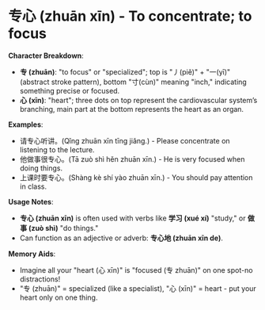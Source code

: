 # **专心 (zhuān xīn) - To concentrate; to focus**

**Character Breakdown**:  
- **专 (zhuān)**: "to focus" or "specialized"; top is "丿(piě)" + "一(yī)" (abstract stroke pattern), bottom "寸(cùn)" meaning "inch," indicating something precise or focused.  
- **心 (xīn)**: "heart"; three dots on top represent the cardiovascular system’s branching, main part at the bottom represents the heart as an organ.

**Examples**:  
- 请专心听讲。(Qǐng zhuān xīn tīng jiǎng.) - Please concentrate on listening to the lecture.  
- 他做事很专心。(Tā zuò shì hěn zhuān xīn.) - He is very focused when doing things.  
- 上课时要专心。(Shàng kè shí yào zhuān xīn.) - You should pay attention in class.

**Usage Notes**:  
- **专心 (zhuān xīn)** is often used with verbs like **学习 (xué xí)** "study," or **做事 (zuò shì)** "do things."  
- Can function as an adjective or adverb: **专心地 (zhuān xīn de)**.

**Memory Aids**:  
- Imagine all your "heart (心 xīn)" is "focused (专 zhuān)" on one spot-no distractions!  
- "专 (zhuān)" = specialized (like a specialist), "心 (xīn)" = heart - put your heart only on one thing.